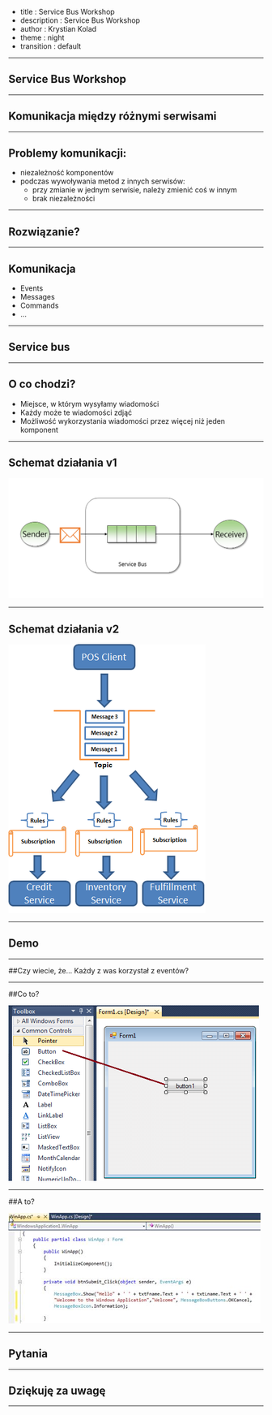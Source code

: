 - title : Service Bus Workshop
- description : Service Bus Workshop
- author : Krystian Kolad
- theme : night
- transition : default

***

## Service Bus Workshop

***

## Komunikacja między różnymi serwisami

---

## Problemy komunikacji:
* niezależność komponentów
* podczas wywoływania metod z innych serwisów:
    * przy zmianie w jednym serwisie, należy zmienić coś w innym
    * brak niezależności

---

## Rozwiązanie?

---

## Komunikacja 
* Events
* Messages
* Commands
* ...

***

## Service bus

---

## O co chodzi?
* Miejsce, w którym wysyłamy wiadomości
* Każdy może te wiadomości zdjąć
* Możliwość wykorzystania wiadomości przez więcej niż jeden komponent

---

## Schemat działania v1

<img src="images/queue.png" style="background: transparent; border-style: none;"  />

---

## Schemat działania v2

<img src="images/queue2.png" style="background: transparent; border-style: none;"  />

***

## Demo

***

##Czy wiecie, że...
Każdy z was korzystał z eventów?

---

##Co to?

<img src="images/button.png" style="background: transparent; border-style: none;"  />

---

##A to?

<img src="images/click.jpg" style="background: transparent; border-style: none;"  />

***

## Pytania

***

## Dziękuję za uwagę

***